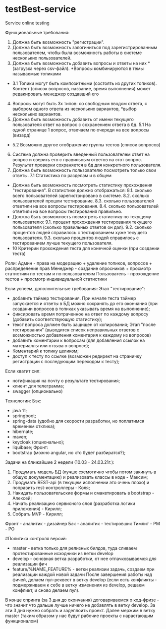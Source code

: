 # testBest-service
Service online testing

Функциональные требования:

1. Должна быть возможность "регистрации".
2. Должна быть возможность залогиниться под зарегистрированным пользователем, чтобы была возможность работы в системе нескольких пользователей.
3. Должна быть возможность добавить вопросы и ответы на них *(загрузка через csv-файл). *Вопросы комбинируются в темы называемые топиками
- 3.1 Топики могут быть композитными (состоять из других топиков). Контент (список вопросов, название, время выполнения) может редакировать менеджер создавший его
4. Вопросы могут быть 3х типов: со свободным вводом ответа, с выбором одного ответа из нескольких вариантов, *выбор нескольких вариантов.
5. Должна быть возможность добавить от имени текущего пользователя ответ на вопрос с сохранением ответа в бд.
5.1 На одной странице 1 вопрос, отвечаем по очереди на все вопросы (визард)
- 5.2 Возможно другое отображение группы тестов (список вопросов)
6. Система должна проверить введенный пользователем ответ на вопрос и сверить его с правильным ответов на этот вопрос. Результат проверки сохраняется в бд для конкретного пользователя.
7. Должна быть возможность пользователю посмотреть только свои ответы.
7.1 Статистика по разделам и в общем
- Должна быть возможность посмотреть статистику прохождения "тестирования". В статистике должно отображаться: 
    8.1.   сколько всего пользователей зарегистрировано в системе.
    8.2.   сколько пользователей прошли тестирование.
    8.3.   сколько пользователей ответили на все вопросы тестирования.
    8.4.   сколько пользователей ответили на все вопросы тестирования правильно. 
- Должна быть возможность посмотреть статистику по текущему пользователю:
    9.1.   процент прохождения тестирования текущего пользователя (сколько правильных ответов он дал).
    9.2.   сколько процентов людей справилось с тестированием хуже текущего пользователя.
    9.3.   сколько процентов людей справилось с тестированием лучше текущего пользователя.
- 10 Критерии прохождения теста для конечной оценки (при создании теста)

Роли:
Админ - права на модерацию + удаление топиков, вопросов + распределение прав
Менеджер - создание опросников + просмотр статистики по тестам и по пользователям
Пользователь - прохождение тестов + просмотр индивидуальной статистики

Если успеем, дополнительные требования:
Этап "тестирование":
- добавить таймер тестирования. При начале теста таймер запускается и ответы в БД можно сохранять до его окончания (при создании вопросов в топиках указывать время на выполнение);
- фиксировать время потраченное на ответ по каждому вопросу (добавить соответствующую статистику);
- текст вопроса должен быть защищен от копирования;
Этап "после тестирования" (выводится список неправильных ответов с возможностью добавления коментария к каждому из вопросов)
- добавить коментарии к вопросам (для добавления ссылок на материаллы или отзыва о вопросе);
- Коментарий к топику целиком;
- доступ к тесту по ссылке (возможен редирект на страничку регистрации с последующим переходом к тесту);

Если хватит сил:
- нотификация на почту о результате тестирования;
- клиент для телеграмма;
- swagger (опционально)

Технологии:
Бэк:
- java 11;
- springboot;
- spring-data (удобно для скорости разработки, но поплатимся временем отклика);
- hibernate;
- maven;
- keycloak (опционально);
- liquibase;
Фронт:
- bootstrap (можно angular, но кто будет разбиратся?);

Задачи на ближайшие 2 недели (10.03 - 24.03.21г.):
1. Продумать модель БД (лучше схемотично чтобы потом закинуть в общую документацию) и реализовать классы в коде - Максим;
2. Продумать REST-api (в текущем исполнении это очень плохо) и поправить rest-контроллеры - Коля;
3. Накидать пользовательские формы и смакетировать в bootstrap - Алексей;
4. Начать реализацию сервисного слоя (разработка логики приложения) - Кирилл;
5. Собрать MVP - Кирилл;

Фронт - аналитик - дизайнер
Бэк - аналитик - тестировшик
Тимлит - РM - PO

#Политика контроля версий:
- master - ветка только для релизных билдов, туда сливаем протестированные исходники из ветки develop
- develop - основная ветка разработки, от нее отпачковываемся для реализации фич
- feature/%NAME_FEATURE% - ветки реализии задачь, создаем при реализации каждой новой задачи
После завершения работы над фичей, делаем пул-реквест в ветку develop (если есть конфликты - подмерживаем к себе 
в ветку изменения из develop, решаем конфликт, и сново делаем пул).

В конце спринта (за 3 дня до окончания) договариваемся о код-фризе - что значит что дальше лучше ничего не добавлять в 
ветку develop. За эти 3 дня нужно собрать и задеплоить проект. Далее мержим в ветку master (таким образом у нас будут рабочие проекты 
с нарастающим функционалом)